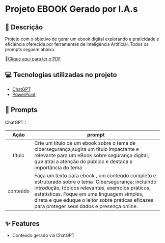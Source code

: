 # Projeto EBOOK Gerado por I.A.s

## 📒 Descrição

Projeto com o objetivo de gerar um ebook digital explorando a praticidade e eficiência oferecida por ferramentas de Inteligência Artificial.
Todos os prompts seguem abaixo.

📕[Clique aqui para ler o PDF](https://github.com/Niquefranca/prompts-recipe-to-create-a-ebook/blob/main/Ebook%20-%20Ciberseguran%C3%A7a.pdf)


## 💻 Tecnologias utilizadas no projeto

- [ChatGPT](https://chat.openai.com/) 
- [PowerPoint](https://www.microsoft.com/en/microsoft-365/powerpoint)

## 🧠 Prompts


ChatGPT：

|   Ação   | prompt                                                                                                                                                                                                                                                                         |
| :------: | ------------------------------------------------------------------------------------------------------------------------------------------------------------------------------------------------------------------------------------------------------------------------------ |
|  título  | Crie um título de um ebook sobre o tema de cibersegurança,sugira um título impactante e relevante para um eBook sobre segurança digital, que atrai a atenção do público e destaca a importância do tema              |
| conteúdo | Faça um texto para ebook , um conteúdo completo e estruturado sobre o tema 'Cibersegurança: incluindo introdução, tópicos relevantes, exemplos práticos, estatísticas. Foque em uma linguagem simples, direta e que eduque o leitor sobre práticas eficazes para proteger seus dados e presença online.|

## ✨ Features

- Conteúdo gerado via ChatGPT


